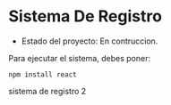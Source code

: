 <h1>Sistema De Registro</h1>

- Estado del proyecto: En contruccion.

Para ejecutar el sistema, debes poner:

```npm install react```

sistema de registro 2
